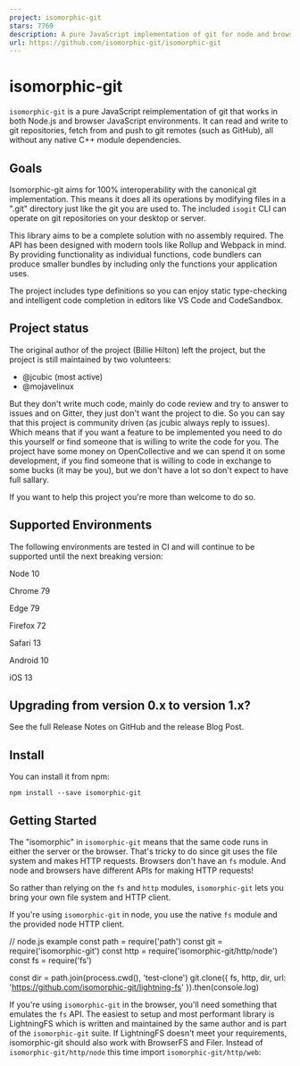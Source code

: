 ```yaml
---
project: isomorphic-git
stars: 7769
description: A pure JavaScript implementation of git for node and browsers!
url: https://github.com/isomorphic-git/isomorphic-git
---
```


isomorphic-git
==============

`isomorphic-git` is a pure JavaScript reimplementation of git that works in both Node.js and browser JavaScript environments. It can read and write to git repositories, fetch from and push to git remotes (such as GitHub), all without any native C++ module dependencies.

Goals
-----

Isomorphic-git aims for 100% interoperability with the canonical git implementation. This means it does all its operations by modifying files in a ".git" directory just like the git you are used to. The included `isogit` CLI can operate on git repositories on your desktop or server.

This library aims to be a complete solution with no assembly required. The API has been designed with modern tools like Rollup and Webpack in mind. By providing functionality as individual functions, code bundlers can produce smaller bundles by including only the functions your application uses.

The project includes type definitions so you can enjoy static type-checking and intelligent code completion in editors like VS Code and CodeSandbox.

Project status
--------------

The original author of the project (Billie Hilton) left the project, but the project is still maintained by two volunteers:

-   @jcubic (most active)
-   @mojavelinux

But they don't write much code, mainly do code review and try to answer to issues and on Gitter, they just don't want the project to die. So you can say that this project is community driven (as jcubic always reply to issues). Which means that if you want a feature to be implemented you need to do this yourself or find someone that is willing to write the code for you. The project have some money on OpenCollective and we can spend it on some development, if you find someone that is willing to code in exchange to some bucks (it may be you), but we don't have a lot so don't expect to have full sallary.

If you want to help this project you're more than welcome to do so.

Supported Environments
----------------------

The following environments are tested in CI and will continue to be supported until the next breaking version:

  
Node 10

  
Chrome 79

  
Edge 79

  
Firefox 72

  
Safari 13

  
Android 10

  
iOS 13

Upgrading from version 0.x to version 1.x?
------------------------------------------

See the full Release Notes on GitHub and the release Blog Post.

Install
-------

You can install it from npm:

```
npm install --save isomorphic-git
```

Getting Started
---------------

The "isomorphic" in `isomorphic-git` means that the same code runs in either the server or the browser. That's tricky to do since git uses the file system and makes HTTP requests. Browsers don't have an `fs` module. And node and browsers have different APIs for making HTTP requests!

So rather than relying on the `fs` and `http` modules, `isomorphic-git` lets you bring your own file system and HTTP client.

If you're using `isomorphic-git` in node, you use the native `fs` module and the provided node HTTP client.

// node.js example
const path \= require('path')
const git \= require('isomorphic-git')
const http \= require('isomorphic-git/http/node')
const fs \= require('fs')

const dir \= path.join(process.cwd(), 'test-clone')
git.clone({ fs, http, dir, url: 'https://github.com/isomorphic-git/lightning-fs' }).then(console.log)

If you're using `isomorphic-git` in the browser, you'll need something that emulates the `fs` API. The easiest to setup and most performant library is LightningFS which is written and maintained by the same author and is part of the `isomorphic-git` suite. If LightningFS doesn't meet your requirements, isomorphic-git should also work with BrowserFS and Filer. Instead of `isomorphic-git/http/node` this time import `isomorphic-git/http/web`:

<script src\="https://unpkg.com/@isomorphic-git/lightning-fs"\></script\>
<script src\="https://unpkg.com/isomorphic-git"\></script\>
<script type\="module"\>
import http from 'https://unpkg.com/isomorphic-git@beta/http/web/index.js'
const fs \= new LightningFS('fs')

const dir \= '/test-clone'
git.clone({ fs, http, dir, url: 'https://github.com/isomorphic-git/lightning-fs', corsProxy: 'https://cors.isomorphic-git.org' }).then(console.log)
</script\>

If you're using ES module syntax, you can use either the default import for convenience, or named imports to benefit from tree-shaking if you are using a bundler:

import git from 'isomorphic-git'
// or
import \* as git from 'isomorphic-git'
// or
import {plugins, clone, commit, push} from 'isomorphic-git'

View the full Getting Started guide on the docs website.

Then check out the Useful Snippets page, which includes even more sample code written by the community!

### CORS support

Unfortunately, due to the same-origin policy by default `isomorphic-git` can only clone from the same origin as the webpage it is running on. This is terribly inconvenient, as it means for all practical purposes cloning and pushing repos must be done through a proxy.

For this purpose, @isomorphic-git/cors-proxy exists; which you can clone it or `npm install` it. Alternatively, use CloudFlare workers, which can be setup without leaving the browser (instructions).

For testing or small projects, you can also use https://cors.isomorphic-git.org - a free proxy sponsored by Clever Cloud.

We hope to get CORS headers added to all the major Git hosting platforms eventually, and will list the progress made here:

Service

Supports CORS requests

Gogs (self-hosted)

✔

Gitea (self-hosted)

✔

Azure DevOps

✔ (Usage Note: requires authentication)

Gitlab

❌ Our PR was rejected, but the issue is still open!

Bitbucket

❌

Github

❌

It is literally just two lines of code to add the CORS headers!! Easy stuff. Surely it will happen.

### `isogit` CLI

Isomorphic-git comes with a simple CLI tool, named `isogit` because `isomorphic-git` is a lot to type. It is really just a thin shell that translates command line arguments into the equivalent JS API commands. So you should be able to run _any_ current or future isomorphic-git commands using the CLI.

It always starts with an the assumption that the current working directory is a git root. E.g. `{ dir: '.' }`.

It uses `minimisted` to parse command line options and will print out the equivalent JS command and pretty-print the output JSON.

The CLI is more of a lark for quickly testing `isomorphic-git` and isn't really meant as a `git` CLI replacement.

Supported Git commands
----------------------

This project follows semantic versioning, so we may continue to make changes to the API but they will always be backwards compatible unless there is a major version bump.

### commands

-   abortMerge
-   add
-   addNote
-   addRemote
-   annotatedTag
-   branch
-   checkout
-   clone
-   commit
-   currentBranch
-   deleteBranch
-   deleteRef
-   deleteRemote
-   deleteTag
-   expandOid
-   expandRef
-   fastForward
-   fetch
-   findMergeBase
-   findRoot
-   getConfig
-   getConfigAll
-   getRemoteInfo
-   getRemoteInfo2
-   hashBlob
-   indexPack
-   init
-   isDescendent
-   isIgnored
-   listBranches
-   listFiles
-   listNotes
-   listRefs
-   listRemotes
-   listServerRefs
-   listTags
-   log
-   merge
-   packObjects
-   pull
-   push
-   readBlob
-   readCommit
-   readNote
-   readObject
-   readTag
-   readTree
-   remove
-   removeNote
-   renameBranch
-   resetIndex
-   resolveRef
-   setConfig
-   stash
-   status
-   statusMatrix
-   tag
-   updateIndex
-   version
-   walk
-   writeBlob
-   writeCommit
-   writeObject
-   writeRef
-   writeTag
-   writeTree

Community
---------

Share your questions and ideas with us! We love that. You can find us in our Gitter chatroom or just create an issue here on Github! We are also @IsomorphicGit on Twitter.

Contributing to `isomorphic-git`
--------------------------------

The development setup is similar to that of a large web application. The main difference is the ridiculous amount of hacks involved in the tests. We use Facebook's Jest for testing, which make doing TDD fast and fun, but we also used custom hacks so that the same tests will also run in the browser using Jasmine via Karma. We even have our own mock server for serving git repository test fixtures!

You'll need node.js installed, but everything else is a devDependency.

git clone https://github.com/isomorphic-git/isomorphic-git
cd isomorphic-git
npm install
npm test

Check out the `CONTRIBUTING` document for more instructions.

Who is using isomorphic-git?
----------------------------

-   nde - a futuristic next-generation web IDE
-   git-app-manager - install "unhosted" websites locally by git cloning them
-   GIT Web Terminal
-   Next Editor
-   Clever Cloud
-   Stoplight Studio - a modern editor for API design and technical writing

Similar projects
----------------

-   js-git
-   es-git

Acknowledgments
---------------

Isomorphic-git would not have been possible without the pioneering work by @creationix and @chrisdickinson. Git is a tricky binary mess, and without their examples (and their modules!) we would not have been able to come even close to finishing this. They are geniuses ahead of their time.

Cross-browser device testing is provided by:

Contributors
------------

Thanks goes to these wonderful people (emoji key):

  
**William Hilton**  
📝 🐛 💻 🎨 📖 💡 ⚠️ ✅

  
**wDhTIG**  
🐛

  
**Marc MacLeod**  
🤔 🔍

  
**Brett Zamir**  
🤔

  
**Dan Allen**  
🐛 💻 🤔

  
**Tomáš Hübelbauer**  
🐛 💻

  
**Juan Campa**  
🐛 💻

  
**Ira Miller**  
🐛

  
**Rhys Arkins**  
💻

  
**Sean Larkin**  
💻

  
**Daniel Ruf**  
💻

  
**bokuweb**  
💻 📖 ⚠️

  
**Hiroki Osame**  
💻 📖

  
**Jakub Jankiewicz**  
💬 🐛 💻 💡 ⚠️

  
**howardgod**  
🐛 💻

  
**burningTyger**  
🐛

  
**Melvin Carvalho**  
📖

  
**akaJes**  
💻

  
**Dima Sabanin**  
🐛 💻

  
**Koutaro Chikuba**  
🐛 💻

  
**Hubert SABLONNIÈRE**  
💻 ⚠️ 🤔 🔍

  
**David Duarte**  
💻

  
**Thomas Pytleski**  
🐛 💻

  
**Vadim Markovtsev**  
🐛

  
**Yu Shimura**  
🤔 💻 ⚠️

  
**Dan Lynch**  
💻

  
**Jeffrey Wescott**  
🐛 💻

  
**zebzhao**  
💻

  
**Tyler Smith**  
🐛

  
**Bram Borggreve**  
🐛

  
**Stefan Guggisberg**  
🐛 💻 ⚠️

  
**Catalin Pirvu**  
💻

  
**Nicholas Nelson**  
💻 ⚠️

  
**Anna Henningsen**  
💻

  
**Fabian Henneke**  
🐛 💻

  
**djencks**  
🐛 💻 ⚠️

  
**Clemens Wolff**  
💻 📖 ⚠️

  
**Sojin Park**  
💻

  
**Edward Faulkner**  
💻

  
**Khải**  
🐛

  
**Corbin Crutchley**  
💻 📖 ⚠️

  
**Riceball LEE**  
💻 📖 ⚠️

  
**lin onetwo**  
💻

  
**林法鑫**  
🐛

  
**Will Stott**  
💻 ⚠️

  
**Seth Nickell**  
🐛

  
**Alex Titarenko**  
💻

  
**Misha Kaletsky**  
💻

  
**Richard C. Zulch**  
💻 📖

  
**mkizka**  
💻

  
**RyotaK**  
🐛

  
**Noah Hummel**  
💻 ⚠️

  
**Mike Lewis**  
📖

  
**Sam Verschueren**  
💻

  
**Vitor Luiz Cavalcanti**  
📖

  
**Shane McLaughlin**  
💻 📖 ⚠️

  
**Sean Poulter**  
🚧 💻 📖 ⚠️

  
**araknast**  
💻 ⚠️ 📖

  
**Rafael Raab**  
💻 📖

  
**Lukáš Cezner**  
💻 📖 ⚠️ 🐛

  
**dead-end**  
💻 📖 ⚠️

  
**Barry**  
💻 📖 ⚠️

  
**Alireza Mirian**  
💻 📖 ⚠️ 🐛

  
**DanilKazanov**  
💻 📖 ⚠️

  
**Eyal Hisco**  
🐛

  
**Sebastien**  
💻

  
**Yaroslav Halchenko**  
📖

  
**Alex Villarreal**  
💻

  
**Modesty Zhang**  
💻 📖 ⚠️

  
**Ben Morrow**  
💻

  
**jayree**  
💻 ⚠️

  
**Lucas Martin Segurado**  
📖 🐛

  
**Leon Kaucher**  
💻 ⚠️

  
**Gili Shohat**  
💻 📖 ⚠️

  
**Habib**  
💻 📖 ⚠️

  
**Vinzent**  
💻

  
**Patrick Kranz**  
💻 📖 ⚠️

  
**Luke Cotter**  
💻

  
**Tom Larkworthy**  
📖

  
**Mostafa Mahmoud**  
💻 ⚠️ 💬

  
**Aniket Bhosale**  
💻 📖 ⚠️

  
**Mathias Nisted Velling**  
💻⚠️

This project follows the all-contributors specification. Contributions of any kind welcome!

### Backers

Thank you to all our backers! 🙏 \[Become a backer\]

### Sponsors

Support this project by becoming a sponsor. Your logo will show up here with a link to your website. \[Become a sponsor\]

License
-------

This work is released under The MIT License
